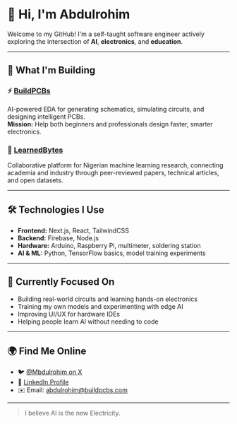 # 👋 Hi, I'm Abdulrohim

Welcome to my GitHub! I'm a self-taught software engineer actively exploring the intersection of **AI**, **electronics**, and **education**.

---

## 🚀 What I'm Building

### ⚡ [BuildPCBs](https://buildpcbs.com)  
AI-powered EDA for generating schematics, simulating circuits, and designing intelligent PCBs.  
**Mission:** Help both beginners and professionals design faster, smarter electronics.

### 📘 [LearnedBytes](https://learnedbytes.com)  
Collaborative platform for Nigerian machine learning research, connecting academia and industry through peer-reviewed papers, technical articles, and open datasets.



---

## 🛠️ Technologies I Use

- **Frontend:** Next.js, React, TailwindCSS  
- **Backend:** Firebase, Node.js  
- **Hardware:** Arduino, Raspberry Pi, multimeter, soldering station  
- **AI & ML:** Python, TensorFlow basics, model training experiments

---

## 🔭 Currently Focused On

- Building real-world circuits and learning hands-on electronics  
- Training my own models and experimenting with edge AI  
- Improving UI/UX for hardware IDEs  
- Helping people learn AI without needing to code

---

## 🌍 Find Me Online

- 🐦 [@Mbdulrohim on X](https://X.com/Mbdulrohim)
- 💼 [LinkedIn Profile](https://linkedin.com/in/Mbdulrohim)
- ✉️ Email: abdulrohim@buildpcbs.com

---

> I believe AI is the new Electricity.
